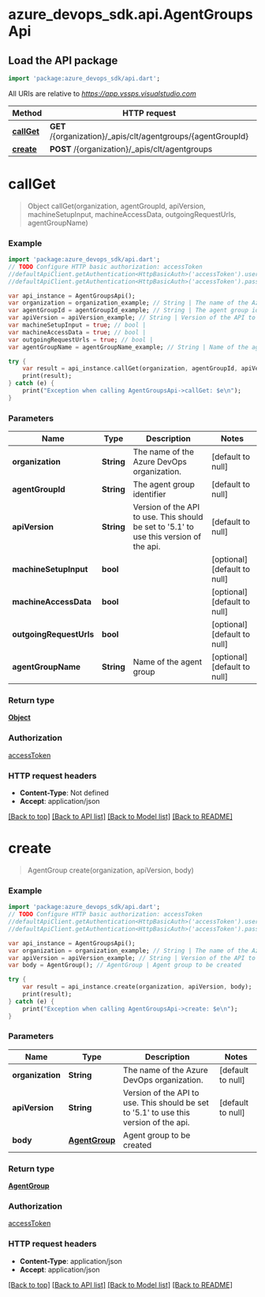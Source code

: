 # azure_devops_sdk.api.AgentGroupsApi

## Load the API package
```dart
import 'package:azure_devops_sdk/api.dart';
```

All URIs are relative to *https://app.vssps.visualstudio.com*

Method | HTTP request | Description
------------- | ------------- | -------------
[**callGet**](AgentGroupsApi.md#callGet) | **GET** /{organization}/_apis/clt/agentgroups/{agentGroupId} | 
[**create**](AgentGroupsApi.md#create) | **POST** /{organization}/_apis/clt/agentgroups | 


# **callGet**
> Object callGet(organization, agentGroupId, apiVersion, machineSetupInput, machineAccessData, outgoingRequestUrls, agentGroupName)



### Example 
```dart
import 'package:azure_devops_sdk/api.dart';
// TODO Configure HTTP basic authorization: accessToken
//defaultApiClient.getAuthentication<HttpBasicAuth>('accessToken').username = 'YOUR_USERNAME'
//defaultApiClient.getAuthentication<HttpBasicAuth>('accessToken').password = 'YOUR_PASSWORD';

var api_instance = AgentGroupsApi();
var organization = organization_example; // String | The name of the Azure DevOps organization.
var agentGroupId = agentGroupId_example; // String | The agent group identifier
var apiVersion = apiVersion_example; // String | Version of the API to use.  This should be set to '5.1' to use this version of the api.
var machineSetupInput = true; // bool | 
var machineAccessData = true; // bool | 
var outgoingRequestUrls = true; // bool | 
var agentGroupName = agentGroupName_example; // String | Name of the agent group

try { 
    var result = api_instance.callGet(organization, agentGroupId, apiVersion, machineSetupInput, machineAccessData, outgoingRequestUrls, agentGroupName);
    print(result);
} catch (e) {
    print("Exception when calling AgentGroupsApi->callGet: $e\n");
}
```

### Parameters

Name | Type | Description  | Notes
------------- | ------------- | ------------- | -------------
 **organization** | **String**| The name of the Azure DevOps organization. | [default to null]
 **agentGroupId** | **String**| The agent group identifier | [default to null]
 **apiVersion** | **String**| Version of the API to use.  This should be set to &#39;5.1&#39; to use this version of the api. | [default to null]
 **machineSetupInput** | **bool**|  | [optional] [default to null]
 **machineAccessData** | **bool**|  | [optional] [default to null]
 **outgoingRequestUrls** | **bool**|  | [optional] [default to null]
 **agentGroupName** | **String**| Name of the agent group | [optional] [default to null]

### Return type

[**Object**](Object.md)

### Authorization

[accessToken](../README.md#accessToken)

### HTTP request headers

 - **Content-Type**: Not defined
 - **Accept**: application/json

[[Back to top]](#) [[Back to API list]](../README.md#documentation-for-api-endpoints) [[Back to Model list]](../README.md#documentation-for-models) [[Back to README]](../README.md)

# **create**
> AgentGroup create(organization, apiVersion, body)



### Example 
```dart
import 'package:azure_devops_sdk/api.dart';
// TODO Configure HTTP basic authorization: accessToken
//defaultApiClient.getAuthentication<HttpBasicAuth>('accessToken').username = 'YOUR_USERNAME'
//defaultApiClient.getAuthentication<HttpBasicAuth>('accessToken').password = 'YOUR_PASSWORD';

var api_instance = AgentGroupsApi();
var organization = organization_example; // String | The name of the Azure DevOps organization.
var apiVersion = apiVersion_example; // String | Version of the API to use.  This should be set to '5.1' to use this version of the api.
var body = AgentGroup(); // AgentGroup | Agent group to be created

try { 
    var result = api_instance.create(organization, apiVersion, body);
    print(result);
} catch (e) {
    print("Exception when calling AgentGroupsApi->create: $e\n");
}
```

### Parameters

Name | Type | Description  | Notes
------------- | ------------- | ------------- | -------------
 **organization** | **String**| The name of the Azure DevOps organization. | [default to null]
 **apiVersion** | **String**| Version of the API to use.  This should be set to &#39;5.1&#39; to use this version of the api. | [default to null]
 **body** | [**AgentGroup**](AgentGroup.md)| Agent group to be created | 

### Return type

[**AgentGroup**](AgentGroup.md)

### Authorization

[accessToken](../README.md#accessToken)

### HTTP request headers

 - **Content-Type**: application/json
 - **Accept**: application/json

[[Back to top]](#) [[Back to API list]](../README.md#documentation-for-api-endpoints) [[Back to Model list]](../README.md#documentation-for-models) [[Back to README]](../README.md)

